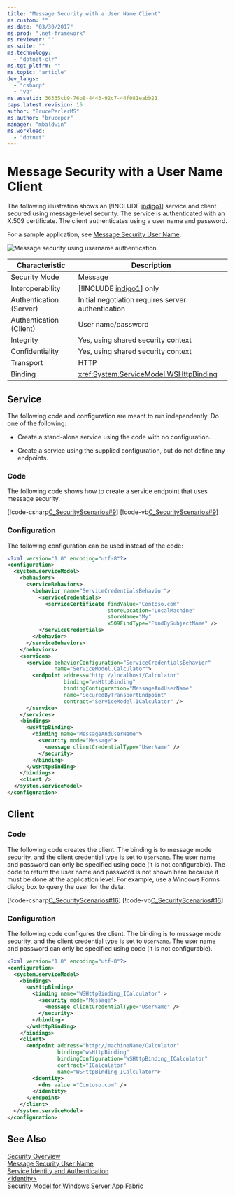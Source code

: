 ```yaml
---
title: "Message Security with a User Name Client"
ms.custom: ""
ms.date: "03/30/2017"
ms.prod: ".net-framework"
ms.reviewer: ""
ms.suite: ""
ms.technology: 
  - "dotnet-clr"
ms.tgt_pltfrm: ""
ms.topic: "article"
dev_langs: 
  - "csharp"
  - "vb"
ms.assetid: 36335cb9-76b8-4443-92c7-44f081eabb21
caps.latest.revision: 15
author: "BrucePerlerMS"
ms.author: "bruceper"
manager: "mbaldwin"
ms.workload: 
  - "dotnet"
---
```

# Message Security with a User Name Client
The following illustration shows an [!INCLUDE [indigo1](../../../../includes/indigo1-md.md)] service and client secured using message-level security. The service is authenticated with an X.509 certificate. The client authenticates using a user name and password.  

 For a sample application, see [Message Security User Name](../../../../docs/framework/wcf/samples/message-security-user-name.md).  

 ![Message security using username authentication](../../../../docs/framework/wcf/feature-details/media/1fb10a61-7e1d-42f5-b1af-195bfee5b3c6.gif "1fb10a61-7e1d-42f5-b1af-195bfee5b3c6")  


|     Characteristic      |                          Description                          |
|-------------------------|---------------------------------------------------------------|
|      Security Mode      |                            Message                            |
|    Interoperability     | [!INCLUDE [indigo1](../../../../includes/indigo1-md.md)] only |
| Authentication (Server) |      Initial negotiation requires server authentication       |
| Authentication (Client) |                      User name/password                       |
|        Integrity        |              Yes, using shared security context               |
|     Confidentiality     |              Yes, using shared security context               |
|        Transport        |                             HTTP                              |
|         Binding         |           <xref:System.ServiceModel.WSHttpBinding>            |

## Service  
 The following code and configuration are meant to run independently. Do one of the following:  

-   Create a stand-alone service using the code with no configuration.  

-   Create a service using the supplied configuration, but do not define any endpoints.  

### Code  
 The following code shows how to create a service endpoint that uses message security.  

 [!code-csharp[C_SecurityScenarios#9](../../../../samples/snippets/csharp/VS_Snippets_CFX/c_securityscenarios/cs/source.cs#9)]
 [!code-vb[C_SecurityScenarios#9](../../../../samples/snippets/visualbasic/VS_Snippets_CFX/c_securityscenarios/vb/source.vb#9)]  

### Configuration  
 The following configuration can be used instead of the code:  

```xml  
<?xml version="1.0" encoding="utf-8"?>  
<configuration>  
  <system.serviceModel>  
    <behaviors>  
      <serviceBehaviors>  
        <behavior name="ServiceCredentialsBehavior">  
          <serviceCredentials>  
            <serviceCertificate findValue="Contoso.com"   
                                storeLocation="LocalMachine"  
                                storeName="My"     
                                x509FindType="FindBySubjectName" />  
          </serviceCredentials>  
        </behavior>  
      </serviceBehaviors>  
    </behaviors>  
    <services>  
      <service behaviorConfiguration="ServiceCredentialsBehavior"  
               name="ServiceModel.Calculator">  
        <endpoint address="http://localhost/Calculator"  
                  binding="wsHttpBinding"  
                  bindingConfiguration="MessageAndUserName"  
                  name="SecuredByTransportEndpoint"  
                  contract="ServiceModel.ICalculator" />  
      </service>  
    </services>  
    <bindings>  
      <wsHttpBinding>  
        <binding name="MessageAndUserName">  
          <security mode="Message">              
            <message clientCredentialType="UserName" />  
          </security>  
        </binding>  
      </wsHttpBinding>  
    </bindings>  
    <client />  
  </system.serviceModel>  
</configuration>  
```  

## Client  

### Code  
 The following code creates the client. The binding is to message mode security, and the client credential type is set to `UserName`. The user name and password can only be specified using code (it is not configurable). The code to return the user name and password is not shown here because it must be done at the application level. For example, use a Windows Forms dialog box to query the user for the data.  

 [!code-csharp[C_SecurityScenarios#16](../../../../samples/snippets/csharp/VS_Snippets_CFX/c_securityscenarios/cs/source.cs#16)]
 [!code-vb[C_SecurityScenarios#16](../../../../samples/snippets/visualbasic/VS_Snippets_CFX/c_securityscenarios/vb/source.vb#16)]  

### Configuration  
 The following code configures the client. The binding is to message mode security, and the client credential type is set to `UserName`. The user name and password can only be specified using code (it is not configurable).  

```xml  
<?xml version="1.0" encoding="utf-8"?>  
<configuration>  
  <system.serviceModel>  
    <bindings>  
      <wsHttpBinding>  
        <binding name="WSHttpBinding_ICalculator" >  
          <security mode="Message">  
            <message clientCredentialType="UserName" />  
          </security>  
        </binding>  
      </wsHttpBinding>  
    </bindings>  
    <client>  
      <endpoint address="http://machineName/Calculator"   
                binding="wsHttpBinding"  
                bindingConfiguration="WSHttpBinding_ICalculator"   
                contract="ICalculator"  
                name="WSHttpBinding_ICalculator">  
        <identity>  
          <dns value ="Contoso.com" />  
        </identity>  
      </endpoint>  
    </client>  
  </system.serviceModel>  
</configuration>  
```  

## See Also  
 [Security Overview](../../../../docs/framework/wcf/feature-details/security-overview.md)  
 [Message Security User Name](../../../../docs/framework/wcf/samples/message-security-user-name.md)  
 [Service Identity and Authentication](../../../../docs/framework/wcf/feature-details/service-identity-and-authentication.md)  
 [\<identity>](../../../../docs/framework/configure-apps/file-schema/wcf/identity.md)  
 [Security Model for Windows Server App Fabric](http://go.microsoft.com/fwlink/?LinkID=201279&clcid=0x409)
